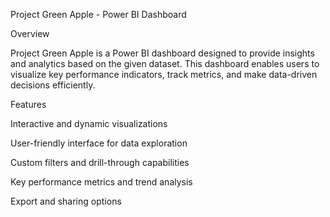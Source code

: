 Project Green Apple - Power BI Dashboard

Overview

Project Green Apple is a Power BI dashboard designed to provide insights and analytics based on the given dataset. This dashboard enables users to visualize key performance indicators, track metrics, and make data-driven decisions efficiently.

Features

Interactive and dynamic visualizations

User-friendly interface for data exploration

Custom filters and drill-through capabilities

Key performance metrics and trend analysis

Export and sharing options

